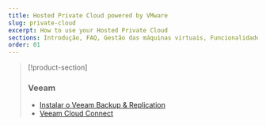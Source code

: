 ```yaml
---
title: Hosted Private Cloud powered by VMware
slug: private-cloud
excerpt: How to use your Hosted Private Cloud
sections: Introdução, FAQ, Gestão das máquinas virtuais, Funcionalidades da OVHcloud, NSX, Funcionalidades VMware vSphere, Serviços e opções OVHcloud, Segurança
order: 01
---
```


> [!product-section]
>
> ### Veeam
>
> - [Instalar o Veeam Backup & Replication](https://docs.ovh.com/pt/storage/veeam-backup-replication/)
> - [Veeam Cloud Connect](https://docs.ovh.com/pt/storage/veeam-cloud-connect/)
>